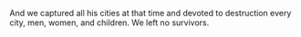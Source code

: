 And we captured all his cities at that time and devoted to destruction every city, men, women, and children. We left no survivors.
